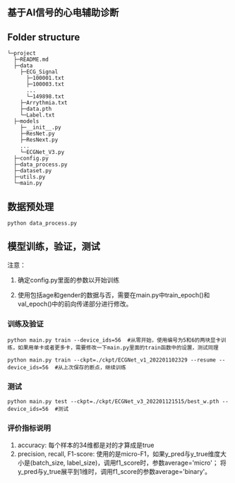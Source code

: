 ## 基于AI信号的心电辅助诊断


## Folder structure
```shell
└─project
  ├─README.md                        
  ├─data
    ├─ECG_Signal
      ├─100001.txt
      ├─100003.txt
      ...
      └─149898.txt
    ├─Arrythmia.txt
    ├─data.pth
    └─Label.txt
  ├─models
    ├─__init__.py
    ├─ResNet.py
    ├─ResNext.py
    ...
    └─ECGNet_V3.py
  ├─config.py                
  ├─data_process.py
  ├─dataset.py
  ├─utils.py
  └─main.py
  ```

## 数据预处理
```shell
python data_process.py
```

## 模型训练，验证，测试
注意：

1. 确定config.py里面的参数以开始训练

2. 使用包括age和gender的数据与否，需要在main.py中train_epoch()和val_epoch()中的前向传递部分进行修改。


### 训练及验证
```shell
python main.py train --device_ids=56  #从零开始，使用编号为5和6的两块显卡训练，如果用单卡或者更多卡，需要修改一下main.py里面的train函数中的设置，测试同理
```
```shell
python main.py train --ckpt=./ckpt/ECGNet_v1_202201102329 --resume --device_ids=56  #从上次保存的断点，继续训练
```

### 测试
```shell
python main.py test --ckpt=./ckpt/ECGNet_v3_202201121515/best_w.pth --device_ids=56  #测试
```

### 评价指标说明
1. accuracy: 每个样本的34维都是对的才算成是true
2. precision, recall, F1-score: 使用的是micro-F1，如果y_pred与y_true维度大小是(batch_size, label_size)，调用f1_score时，参数average='micro'；
将y_pred与y_true展平到1维时，调用f1_score的参数average='binary'。